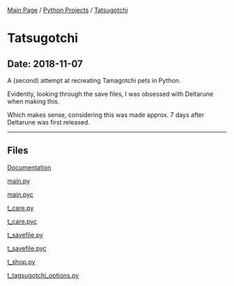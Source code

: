 [Main Page](/) / [Python Projects](/python) / [Tatsugotchi](/python/2018-11-07_Tatsugotchi)

# Tatsugotchi

## Date: 2018-11-07

A (second) attempt at recreating Tamagotchi pets in Python.

Evidently, looking through the save files, I was obsessed with Deltarune when making this.

Which makes sense, considering this was made approx. 7 days after Deltarune was first released.

-----

## Files

[Documentation](Documentation)

[main.py](main.py)

[main.pyc](main.pyc)

[t_care.py](t_care.py)

[t_care.pyc](t_care.pyc)

[t_savefile.py](t_savefile.py)

[t_savefile.pyc](t_savefile.pyc)

[t_shop.py](t_shop.py)

[t_tagsugotchi_options.py](t_tagsugotchi_options.py)